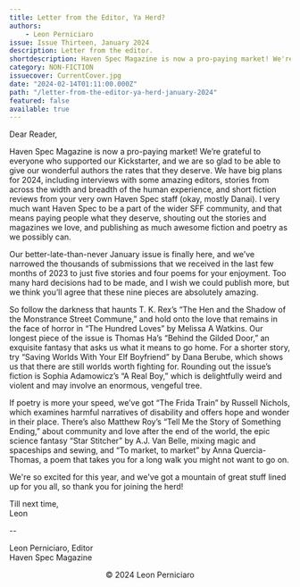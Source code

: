 ```yaml
---
title: Letter from the Editor, Ya Herd?
authors:
    - Leon Perniciaro
issue: Issue Thirteen, January 2024
description: Letter from the editor.
shortdescription: Haven Spec Magazine is now a pro-paying market! We're grateful to everyone who supported our Kickstarter, and we are so glad to be able to give our wonderful authors the rates that they deserve. We have big plans for 2024, including interviews with some amazing editors, stories from across the width and breadth of the human experience, and short fiction reviews from your very own Haven Spec staff (okay, mostly Danai). I very much want Haven Spec to be a part of the wider SFF community, and that means paying people what they deserve, shouting out the stories and magazines we love, and publishing as much awesome fiction and poetry as we possibly can.
category: NON-FICTION
issuecover: CurrentCover.jpg
date: "2024-02-14T01:11:00.000Z"
path: "/letter-from-the-editor-ya-herd-january-2024"
featured: false
available: true
---
```


Dear Reader,

Haven Spec Magazine is now a pro-paying market! We’re grateful to everyone who supported our Kickstarter, and we are so glad to be able to give our wonderful authors the rates that they deserve. We have big plans for 2024, including interviews with some amazing editors, stories from across the width and breadth of the human experience, and short fiction reviews from your very own Haven Spec staff (okay, mostly Danai). I very much want Haven Spec to be a part of the wider SFF community, and that means paying people what they deserve, shouting out the stories and magazines we love, and publishing as much awesome fiction and poetry as we possibly can.

Our better-late-than-never January issue is finally here, and we’ve narrowed the thousands of submissions that we received in the last few months of 2023 to just five stories and four poems for your enjoyment. Too many hard decisions had to be made, and I wish we could publish more, but we think you’ll agree that these nine pieces are absolutely amazing.

So follow the darkness that haunts T. K. Rex’s “The Hen and the Shadow of the Monstrance Street Commune,” and hold onto the love that remains in the face of horror in “The Hundred Loves” by Melissa A Watkins. Our longest piece of the issue is Thomas Ha’s “Behind the Gilded Door,” an exquisite fantasy that asks us what it means to go home. For a shorter story, try “Saving Worlds With Your Elf Boyfriend” by Dana Berube, which shows us that there are still worlds worth fighting for. Rounding out the issue’s fiction is Sophia Adamowicz’s “A Real Boy,” which is delightfully weird and violent and may involve an enormous, vengeful tree.

If poetry is more your speed, we’ve got “The Frida Train” by Russell Nichols, which examines harmful narratives of disability and offers hope and wonder in their place. There’s also Matthew Roy’s “Tell Me the Story of Something Ending,” about community and love after the end of the world, the epic science fantasy “Star Stitcher” by A.J. Van Belle, mixing magic and spaceships and sewing, and “To market, to market” by Anna Quercia-Thomas, a poem that takes you for a long walk you might not want to go on.

We're so excited for this year, and we've got a mountain of great stuff lined up for you all, so thank you for joining the herd!


Till next time, <br />
Leon

--

Leon Perniciaro, Editor<br />
Haven Spec Magazine<br />


<p style="text-align: center;">© 2024 Leon Perniciaro</p>